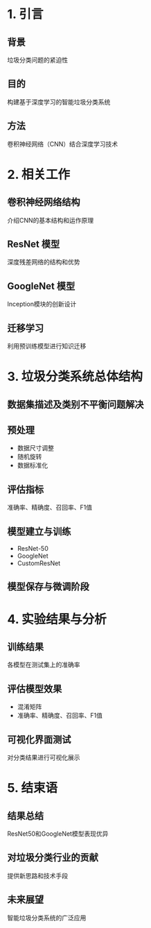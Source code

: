 # 1. 引言

## 背景
垃圾分类问题的紧迫性

## 目的
构建基于深度学习的智能垃圾分类系统

## 方法
卷积神经网络（CNN）结合深度学习技术

# 2. 相关工作

## 卷积神经网络结构
介绍CNN的基本结构和运作原理

## ResNet 模型
深度残差网络的结构和优势

## GoogleNet 模型
Inception模块的创新设计

## 迁移学习
利用预训练模型进行知识迁移

# 3. 垃圾分类系统总体结构

## 数据集描述及类别不平衡问题解决

## 预处理
- 数据尺寸调整
- 随机旋转
- 数据标准化

## 评估指标
准确率、精确度、召回率、F1值

## 模型建立与训练
- ResNet-50
- GoogleNet
- CustomResNet

## 模型保存与微调阶段

# 4. 实验结果与分析

## 训练结果
各模型在测试集上的准确率

## 评估模型效果
- 混淆矩阵
- 准确率、精确度、召回率、F1值

## 可视化界面测试
对分类结果进行可视化展示

# 5. 结束语

## 结果总结
ResNet50和GoogleNet模型表现优异

## 对垃圾分类行业的贡献
提供新思路和技术手段

## 未来展望
智能垃圾分类系统的广泛应用
